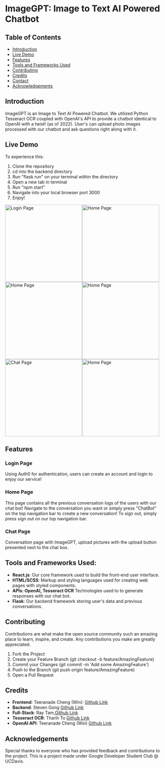 # ImageGPT: Image to Text AI Powered Chatbot

## Table of Contents

- [Introduction](#introduction)
- [Live Demo](#live-demo)
- [Features](#features)
- [Tools and Frameworks Used](#tools-and-frameworks-used)
- [Contributing](#contributing)
- [Credits](#credits)
- [Contact](#contact)
- [Acknowledgements](#acknowledgements)

## Introduction

ImageGPT is an Image to Text AI Powered Chatbot. We utilized Python Tesseract OCR coupled with OpenAI's API to provide a chatbot identical to OpenAI with a twist! (as of 2022). User's can upload photo images processed with our chatbot and ask questions right along with it.

## Live Demo

To experience this:

1. Clone the repository
2. cd into the backend directory
3. Run "flask run" on your terminal within the directory
4. Open a new tab in terminal
5. Run "npm start"
6. Navigate into your local browser port 3000
7. Enjoy!

<img src="./gitImage/HomePage.png" alt="Login Page" width="250"/><img src="./gitImage/LoginPage.png" alt="Home Page" width="250"/>  
<img src="./gitImage/HomePage.png" alt="Home Page" width="250"/><img src="./gitImage/HomePage.png" alt="Home Page" width="250"/>  
<img src="./gitImage/HomePage.png" alt="Chat Page" width="250"/><img src="./gitImage/ChatPage.jpeg" alt="Home Page" width="250"/>

## Features

### Login Page

Using Auth0 for authentication, users can create an account and login to enjoy our service!

### Home Page

This page contains all the previous conversation logs of the users with our chat bot! Navigate to the conversation you want or simply press "ChatBot" on the top navigation bar to create a new conversation! To sign out, simply press sign out on our top navigation bar.

### Chat Page

Conversation page with ImageGPT, upload pictures with the upload button presented next to the chat box.

## Tools and Frameworks Used:

- **React.js**: Our core framework used to build the front-end user interface.
- **HTML/SCSS**: Markup and styling languages used for creating web pages with styled components.
- **APIs: OpenAI, Tesseract OCR** Technologies used to to generate responses with our chat bot.
- **Flask**: Our backend framework storing user's data and previous conversations.

## Contributing

Contributions are what make the open source community such an amazing place to learn, inspire, and create. Any contributions you make are greatly appreciated.

1. Fork the Project
2. Create your Feature Branch (git checkout -b feature/AmazingFeature)
3. Commit your Changes (git commit -m 'Add some AmazingFeature')
4. Push to the Branch (git push origin feature/AmazingFeature)
5. Open a Pull Request

## Credits

- **Frontend**: Teeranade Cheng (Win): <a href="https://github.com/winzamark123" target = "_blank"> Github Link </a>
- **Backend**: Steven Gong <a href="https://github.com/Roszillary" target = "_blank"> Github Link </a>
- **Full-Stack**: Ray Tam<a href="https://github.com/hdjekso" target = "_blank"> Github Link </a>
- **Tesseract OCR**: Thanh To <a href="https://github.com/thanhyto" target = "_blank"> Github Link </a>
- **OpenAI API**: Teeranade Cheng (Win) <a href="https://github.com/winzamark123" target = "_blank"> Github Link </a>

## Acknowledgements

Special thanks to everyone who has provided feedback and contributions to the project. This is a project made under Google Developer Student Club @ UCDavis.
